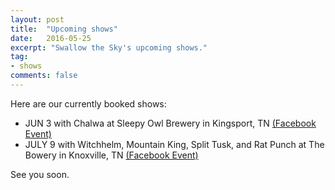 ```yaml
---
layout: post
title:  "Upcoming shows"
date:   2016-05-25
excerpt: "Swallow the Sky's upcoming shows."
tag:
- shows
comments: false
---
```


Here are our currently booked shows:

- JUN 3 with Chalwa at Sleepy Owl Brewery in Kingsport, TN [(Facebook Event)](https://www.facebook.com/events/2022464954644788/)
- JULY 9 with Witchhelm, Mountain King, Split Tusk, and Rat Punch at The Bowery in Knoxville, TN [(Facebook Event)](https://www.facebook.com/events/1205386582828287/)

See you soon.
